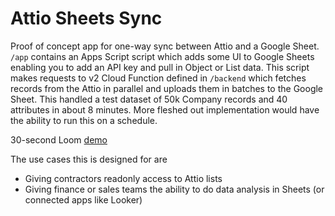 # Attio Sheets Sync

Proof of concept app for one-way sync between Attio and a Google Sheet. `/app` contains an Apps Script script which adds some UI to Google Sheets enabling you to add an API key and pull in Object or List
data. This script makes requests to v2 Cloud Function defined in `/backend` which fetches records
from the Attio in parallel and uploads them in batches to the Google Sheet. This handled a test
dataset of 50k Company records and 40 attributes in about 8 minutes. More fleshed out
implementation would have the ability to run this on a schedule.

30-second Loom [demo](https://www.loom.com/share/e18f52a27c1646b0a434208ab9b0fee2)

The use cases this is designed for are
- Giving contractors readonly access to Attio lists
- Giving finance or sales teams the ability to do data analysis in Sheets (or connected apps like Looker)

